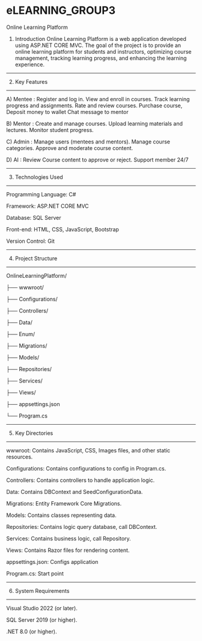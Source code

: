 # eLEARNING_GROUP3
Online Learning Platform

1) Introduction
Online Learning Platform is a web application developed using ASP.NET CORE MVC. The goal of the project is to provide an online learning platform for students and instructors, optimizing course management, tracking learning progress, and enhancing the learning experience.

***************
2) Key Features
***************
A) Mentee : 
Register and log in.
View and enroll in courses.
Track learning progress and assignments.
Rate and review courses.
Purchase course, Deposit money to wallet
Chat message to mentor


B) Mentor : 
Create and manage courses.
Upload learning materials and lectures.
Monitor student progress.


C) Admin : 
Manage users (mentees and mentors).
Manage course categories.
Approve and moderate course content.


D) AI : 
Review Course content to approve or reject.
Support member 24/7

********************
3) Technologies Used
********************

Programming Language: C#

Framework: ASP.NET CORE MVC

Database: SQL Server

Front-end: HTML, CSS, JavaScript, Bootstrap

Version Control: Git

********************
4) Project Structure
********************

OnlineLearningPlatform/

├── wwwroot/

├── Configurations/

├── Controllers/

├── Data/

├── Enum/

├── Migrations/

├── Models/

├── Repositories/

├── Services/

├── Views/

├── appsettings.json

└── Program.cs


********************
5) Key Directories
********************

wwwroot: Contains JavaScript, CSS, Images files, and other static resources.

Configurations: Contains configurations to config in Program.cs.

Controllers: Contains controllers to handle application logic.

Data: Contains DBContext and SeedConfigurationData.

Migrations: Entity Framework Core Migrations.

Models: Contains classes representing data.

Repositories: Contains logic query database, call DBContext.

Services: Contains business logic, call Repository.

Views: Contains Razor files for rendering content.

appsettings.json: Configs application

Program.cs: Start point

**********************
6) System Requirements
**********************

Visual Studio 2022 (or later).

SQL Server 2019 (or higher).

.NET 8.0 (or higher).
